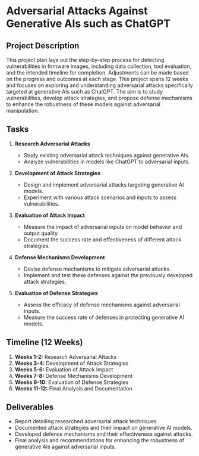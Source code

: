 # Adversarial Attacks Against Generative AIs such as ChatGPT

## Project Description
This project plan lays out the step-by-step process for detecting vulnerabilities in firmware images, including data collection, tool evaluation, and the intended timeline for completion. Adjustments can be made based on the progress and outcomes at each stage.
This project spans 12 weeks and focuses on exploring and understanding adversarial attacks specifically targeted at generative AIs such as ChatGPT. The aim is to study vulnerabilities, develop attack strategies, and propose defense mechanisms to enhance the robustness of these models against adversarial manipulation.

## Tasks
1. **Research Adversarial Attacks**
   - Study existing adversarial attack techniques against generative AIs.
   - Analyze vulnerabilities in models like ChatGPT to adversarial inputs.

2. **Development of Attack Strategies**
   - Design and implement adversarial attacks targeting generative AI models.
   - Experiment with various attack scenarios and inputs to assess vulnerabilities.

3. **Evaluation of Attack Impact**
   - Measure the impact of adversarial inputs on model behavior and output quality.
   - Document the success rate and effectiveness of different attack strategies.

4. **Defense Mechanisms Development**
   - Devise defense mechanisms to mitigate adversarial attacks.
   - Implement and test these defenses against the previously developed attack strategies.

5. **Evaluation of Defense Strategies**
   - Assess the efficacy of defense mechanisms against adversarial inputs.
   - Measure the success rate of defenses in protecting generative AI models.

## Timeline (12 Weeks)
1. **Weeks 1-2:** Research Adversarial Attacks
2. **Weeks 3-4:** Development of Attack Strategies
3. **Weeks 5-6:** Evaluation of Attack Impact
4. **Weeks 7-8:** Defense Mechanisms Development
5. **Weeks 9-10:** Evaluation of Defense Strategies
6. **Weeks 11-12:** Final Analysis and Documentation

## Deliverables
- Report detailing researched adversarial attack techniques.
- Documented attack strategies and their impact on generative AI models.
- Developed defense mechanisms and their effectiveness against attacks.
- Final analysis and recommendations for enhancing the robustness of generative AIs against adversarial inputs.
